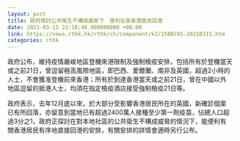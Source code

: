 ```yaml
---
layout: post
title: 政府探討公共衛生不構成威脅下　便利在英香港居民回港
date: 2021-03-15 22:16:40.000000000 +08:00
link: https://news.rthk.hk/rthk/ch/component/k2/1580745-20210315.htm
categories: rthk
---
```


政府公布，維持疫情嚴峻地區登機來港限制及強制檢疫安排，包括所有於登機當天或之前21日，曾逗留極高風險地區，即巴西、愛爾蘭、南非及英國，超過2小時的人士，不會獲准登機前來香港；所有於到達香港當天或之前21日，曾在中國以外地區逗留的抵港人士，均須在指定檢疫酒店接受強制檢疫21日等。

政府表示，去年12月底以來，於大部分受影響香港居民所在的英國，新確診個案已有所回落，亦留意到當地已有超過2400萬人接種至少第一劑疫苗，佔總人口超過3分之1，政府正探討在對本地社區的公共衛生不構成威脅的情況下，能便利有關香港居民有序地直接回港的安排，有關安排的詳情會適時另行公布。
